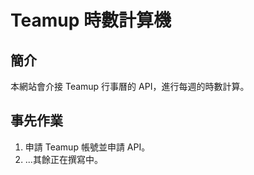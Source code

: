 # Teamup 時數計算機

## 簡介

本網站會介接 Teamup 行事曆的 API，進行每週的時數計算。

## 事先作業

1.  申請 Teamup 帳號並申請 API。
2.  ...其餘正在撰寫中。